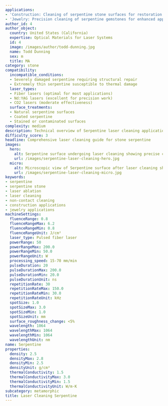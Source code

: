 ```yaml
---
applications:
- 'Construction: Cleaning of serpentine stone surfaces for restoration and maintenance'
- 'Jewelry: Precision cleaning of serpentine gemstones for enhanced appearance'
author_id: 4
author_object:
  country: United States (California)
  expertise: Optical Materials for Laser Systems
  id: 4
  image: /images/author/todd-dunning.jpg
  name: Todd Dunning
  sex: m
  title: MA
category: stone
compatibility:
  incompatible_conditions:
  - Severely damaged serpentine requiring structural repair
  - Extremely thin serpentine susceptible to thermal damage
  laser_types:
  - Fiber lasers (optimal for most applications)
  - Nd:YAG lasers (excellent for precision work)
  - CO2 lasers (moderate effectiveness)
  surface_treatments:
  - Natural serpentine surfaces
  - Coated serpentine
  - Stained or contaminated surfaces
complexity: medium
description: Technical overview of Serpentine laser cleaning applications and parameters
difficulty_score: 3
headline: Comprehensive laser cleaning guide for stone serpentine
images:
  hero:
    alt: Serpentine surface undergoing laser cleaning showing precise contamination removal
    url: /images/serpentine-laser-cleaning-hero.jpg
  micro:
    alt: Microscopic view of Serpentine surface after laser cleaning showing detailed surface structure
    url: /images/serpentine-laser-cleaning-micro.jpg
keywords:
- serpentine
- serpentine stone
- laser ablation
- laser cleaning
- non-contact cleaning
- construction applications
- jewelry applications
machineSettings:
  fluenceRange: 0.8
  fluenceRangeMax: 6.2
  fluenceRangeMin: 0.8
  fluenceRangeUnit: J/cm²
  laser_type: Pulsed fiber laser
  powerRange: 50
  powerRangeMax: 200.0
  powerRangeMin: 50.0
  powerRangeUnit: W
  processing_speed: 15-70 mm/min
  pulseDuration: 20
  pulseDurationMax: 200.0
  pulseDurationMin: 20.0
  pulseDurationUnit: ns
  repetitionRate: 30
  repetitionRateMax: 150.0
  repetitionRateMin: 30.0
  repetitionRateUnit: kHz
  spotSize: 1.0
  spotSizeMax: 3.0
  spotSizeMin: 1.0
  spotSizeUnit: mm
  surface_roughness_change: <5%
  wavelength: 1064
  wavelengthMax: 1064
  wavelengthMin: 1064
  wavelengthUnit: nm
name: Serpentine
properties:
  density: 2.5
  densityMax: 2.8
  densityMin: 2.5
  densityUnit: g/cm³
  thermalConductivity: 1.5
  thermalConductivityMax: 3.0
  thermalConductivityMin: 1.5
  thermalConductivityUnit: W/m·K
subcategory: metamorphic
title: Laser Cleaning Serpentine
---
```


